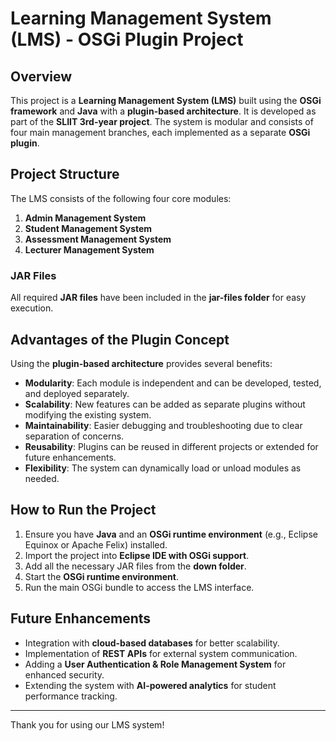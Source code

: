 # Learning Management System (LMS) - OSGi Plugin Project

## Overview
This project is a **Learning Management System (LMS)** built using the **OSGi framework** and **Java** with a **plugin-based architecture**. It is developed as part of the **SLIIT 3rd-year project**. The system is modular and consists of four main management branches, each implemented as a separate **OSGi plugin**.

## Project Structure
The LMS consists of the following four core modules:

1. **Admin Management System**
2. **Student Management System**
3. **Assessment Management System**
4. **Lecturer Management System** 

### JAR Files
All required **JAR files** have been included in the **jar-files folder** for easy execution.

## Advantages of the Plugin Concept
Using the **plugin-based architecture** provides several benefits:
- **Modularity**: Each module is independent and can be developed, tested, and deployed separately.
- **Scalability**: New features can be added as separate plugins without modifying the existing system.
- **Maintainability**: Easier debugging and troubleshooting due to clear separation of concerns.
- **Reusability**: Plugins can be reused in different projects or extended for future enhancements.
- **Flexibility**: The system can dynamically load or unload modules as needed.

## How to Run the Project
1. Ensure you have **Java** and an **OSGi runtime environment** (e.g., Eclipse Equinox or Apache Felix) installed.
2. Import the project into **Eclipse IDE with OSGi support**.
3. Add all the necessary JAR files from the **down folder**.
4. Start the **OSGi runtime environment**.
5. Run the main OSGi bundle to access the LMS interface.

## Future Enhancements
- Integration with **cloud-based databases** for better scalability.
- Implementation of **REST APIs** for external system communication.
- Adding a **User Authentication & Role Management System** for enhanced security.
- Extending the system with **AI-powered analytics** for student performance tracking.

---
Thank you for using our LMS system! 
